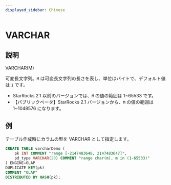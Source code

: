 ```yaml
---
displayed_sidebar: Chinese
---
```


# VARCHAR

## 説明

VARCHAR(M)

可変長文字列。`M` は可変長文字列の長さを表し、単位はバイトで、デフォルト値は `1` です。

- StarRocks 2.1 以前のバージョンでは、`M` の値の範囲は 1~65533 です。
- 【パブリックベータ】StarRocks 2.1 バージョンから、`M` の値の範囲は 1~1048576 になります。

## 例

テーブル作成時にカラムの型を VARCHAR として指定します。

```sql
CREATE TABLE varcharDemo (
    pk INT COMMENT "range [-2147483648, 2147483647]",
    pd_type VARCHAR(20) COMMENT "range char(m), m in (1-65533)"
) ENGINE=OLAP 
DUPLICATE KEY(pk)
COMMENT "OLAP"
DISTRIBUTED BY HASH(pk);
```
